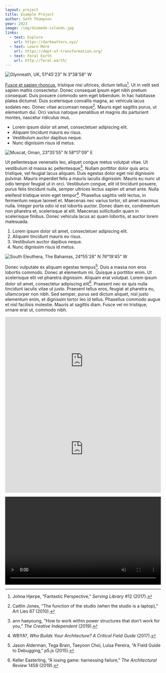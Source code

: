 ```yaml
---
layout: project
title: Example Project
author: Seth Thompson
year: 2023
image: /img/diomede-islands.jpg
links:
  - text: Explore
    url: https://darkmatters.xyz/
  - text: Learn More
    url: https://dept-of-transformation.org/
  - text: Feral Earth
    url: http://feral.earth/
---
```


![Glynneath, UK, 51°45'23" N 3°38'58" W](/img/glynneath-united-kingdom.jpg)

[Fusce et sapien rhoncus](https://en.wikipedia.org/wiki/Land_art), tristique nisi ultrices, dictum tellus[^1]. Ut in velit sed sapien mattis consectetur. Donec consequat ipsum eget nibh pretium consequat. Duis posuere commodo sem eget bibendum. In hac habitasse platea dictumst. Duis scelerisque convallis magna, ac vehicula lacus sodales nec. Donec vitae accumsan neque[^2]. Mauris eget sagittis purus, ut elementum dui. Orci varius natoque penatibus et magnis dis parturient montes, nascetur ridiculus mus.

- Lorem ipsum dolor sit amet, consectetuer adipiscing elit.
- Aliquam tincidunt mauris eu risus.
- Vestibulum auctor dapibus neque.
- Nunc dignissim risus id metus.

![Muscat, Oman, 23°35'55" N 58°17'09" E](/img/muscat-oman.jpg)

Ut pellentesque venenatis leo, aliquet congue metus volutpat vitae. Ut vestibulum id massa ac pellentesque[^3]. Nullam porttitor dolor quis arcu tristique, vel feugiat lacus aliquam. Duis egestas dolor eget nisl dignissim pulvinar. Mauris imperdiet felis a mauris iaculis dignissim. Mauris eu nunc ut odio tempor feugiat ut in orci. Vestibulum congue, elit id tincidunt posuere, purus felis tincidunt nulla, semper ultrices lectus sapien sit amet ante. Nulla eleifend tristique enim eget tempor[^4]. Phasellus sagittis velit lectus, in fermentum neque laoreet et. Maecenas nec varius tortor, sit amet maximus nulla. Integer porta odio id est lobortis auctor. Donec diam ex, condimentum non pharetra et, scelerisque at elit. Maecenas sollicitudin quam in scelerisque finibus. Donec vehicula lacus ac quam lobortis, at auctor lorem malesuada.

1. Lorem ipsum dolor sit amet, consectetuer adipiscing elit.
2. Aliquam tincidunt mauris eu risus.
3. Vestibulum auctor dapibus neque.
4. Nunc dignissim risus id metus.

![South Eleuthera, The Bahamas, 24°55'28" N 76°19'45" W](/img/south-eleuthera-the-bahamas.jpg)

Donec vulputate ex aliquam egestas tempus[^5]. Duis a massa non eros lobortis commodo. Donec at elementum mi. Quisque a porttitor enim. Ut scelerisque elit vel pharetra dignissim. Aliquam erat volutpat. Lorem ipsum dolor sit amet, consectetur adipiscing elit[^6]. Praesent nec ex quis nulla tincidunt iaculis vitae ut justo. Praesent tellus eros, feugiat at pharetra eu, ullamcorper non nibh. Sed semper, purus sed dictum aliquet, nisl justo elementum enim, et dignissim tortor leo id tellus. Phasellus commodo augue et nisl facilisis molestie. Mauris at sagittis diam. Fusce vel mi tristique, ornare erat ut, commodo nibh.

<iframe
  src="https://www.youtube.com/embed/laiVuCmEjlg"
  frameborder="0"
  allow="accelerometer; autoplay; encrypted-media; gyroscope; picture-in-picture; web-share"
  allowfullscreen
  style="aspect-ratio: 16 / 9; width: 100%;">
</iframe>

<iframe
  src="https://player.vimeo.com/video/158673446?h=30e98ac368&title=0&byline=0&portrait=0"
  frameborder="0"
  allow="autoplay; fullscreen; picture-in-picture"
  allowfullscreen
  style="aspect-ratio: 16 / 9; width: 100%;">
</iframe>

<video
  src="/img/earth.mp4"
  controls
  style="aspect-ratio: 16 / 9; width: 100%;">
</video>

[^1]: Johna Hjerpe, “Fantastic Perspective,” _Serving Library_ #12 (2017).
[^2]: Caitlin Jones, “The function of the studio (when the studio is a laptop),” Art Lies 67 (2010).
[^3]: ann haeyoung, “How to work within power structures that don't work for you,” _The Creative Independent_ (2019).
[^4]: WBYA?, _Who Builds Your Architecture? A Critical Field Guide_ (2017).
[^5]: Jason Alderman, Tega Brain, Taeyoon Choi, Luisa Pereira, “A Field Guide to Debugging,” p5.js (2015).
[^6]: Keller Easterling, “A losing game: harnessing failure,” _The Architectural Review_ 1458 (2019).
